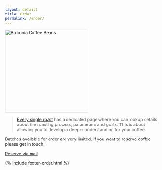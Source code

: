 ```yaml
---
layout: default
title: Order
permalink: /order/
---
```


<div class="package"><img src="{{ site.baseurl }}/assets/package@2x.png" width="274px" alt="Balconia Coffee Beans" /></div>

<blockquote>
<p><a href="/">Every single roast</a> has a dedicated page where you can lookup details about the roasting process, parameters and goals. This is about allowing you to develop a deeper understanding for your coffee.</p>
</blockquote>

Batches available for order are very limited. If you want to reserve coffee please get in touch.

<div class="package">
<span><a href="mailto:hello@plontsch.de">Reserve via mail</a></span>
</div>

{% include footer-order.html %}

